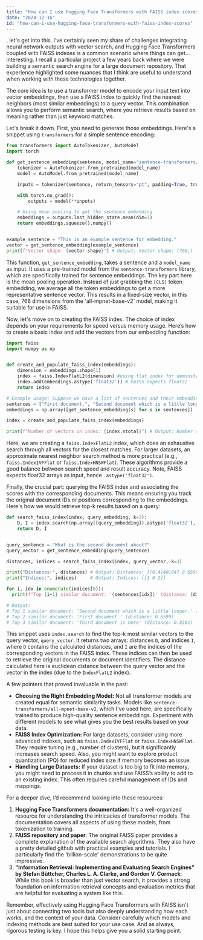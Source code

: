 ```yaml
---
title: "How can I use Hugging Face Transformers with FAISS index scores?"
date: "2024-12-16"
id: "how-can-i-use-hugging-face-transformers-with-faiss-index-scores"
---
```


, let's get into this. I’ve certainly seen my share of challenges integrating neural network outputs with vector search, and Hugging Face Transformers coupled with FAISS indexes is a common scenario where things can get… interesting. I recall a particular project a few years back where we were building a semantic search engine for a large document repository. That experience highlighted some nuances that I think are useful to understand when working with these technologies together.

The core idea is to use a transformer model to encode your input text into vector embeddings, then use a FAISS index to quickly find the nearest neighbors (most similar embeddings) to a query vector. This combination allows you to perform semantic search, where you retrieve results based on meaning rather than just keyword matches.

Let's break it down. First, you need to generate those embeddings. Here's a snippet using `transformers` for a simple sentence encoding:

```python
from transformers import AutoTokenizer, AutoModel
import torch

def get_sentence_embedding(sentence, model_name="sentence-transformers/all-mpnet-base-v2"):
    tokenizer = AutoTokenizer.from_pretrained(model_name)
    model = AutoModel.from_pretrained(model_name)

    inputs = tokenizer(sentence, return_tensors="pt", padding=True, truncation=True)

    with torch.no_grad():
        outputs = model(**inputs)

    # Using mean pooling to get the sentence embedding
    embeddings = outputs.last_hidden_state.mean(dim=1)
    return embeddings.squeeze().numpy()


example_sentence = "This is an example sentence for embedding."
vector = get_sentence_embedding(example_sentence)
print(f"Vector shape: {vector.shape}") # Output: Vector shape: (768,)
```

This function, `get_sentence_embedding`, takes a sentence and a `model_name` as input. It uses a pre-trained model from the `sentence-transformers` library, which are specifically trained for sentence embeddings. The key part here is the mean pooling operation. Instead of just grabbing the `[CLS]` token embedding, we average all the token embeddings to get a more representative sentence vector. This results in a fixed-size vector, in this case, 768 dimensions from the 'all-mpnet-base-v2' model, making it suitable for use in FAISS.

Now, let's move on to creating the FAISS index. The choice of index depends on your requirements for speed versus memory usage. Here’s how to create a basic index and add the vectors from our embedding function:

```python
import faiss
import numpy as np


def create_and_populate_faiss_index(embeddings):
    dimension = embeddings.shape[1]
    index = faiss.IndexFlatL2(dimension) #using flat index for demonstration purposes, other indexes are available
    index.add(embeddings.astype('float32')) # FAISS expects float32
    return index

# Example usage: Suppose we have a list of sentences and their embeddings:
sentences = ["First document.", "Second document which is a little longer.", "Third document is here"]
embeddings = np.array([get_sentence_embedding(s) for s in sentences])

index = create_and_populate_faiss_index(embeddings)

print(f"Number of vectors in index: {index.ntotal}") # Output: Number of vectors in index: 3
```

Here, we are creating a `faiss.IndexFlatL2` index, which does an exhaustive search through all vectors for the closest matches. For larger datasets, an approximate nearest neighbor search method is more practical (e.g., `faiss.IndexIVFFlat` or `faiss.IndexHNSWFlat`). These algorithms provide a good balance between search speed and result accuracy. Note, FAISS expects float32 arrays as input, hence `.astype('float32')`.

Finally, the crucial part: querying the FAISS index and associating the scores with the corresponding documents. This means ensuring you track the original document IDs or positions corresponding to the embeddings. Here's how we would retrieve top-k results based on a query:

```python
def search_faiss_index(index, query_embedding, k=3):
    D, I = index.search(np.array([query_embedding]).astype('float32'), k)
    return D, I


query_sentence = "What is the second document about?"
query_vector = get_sentence_embedding(query_sentence)

distances, indices = search_faiss_index(index, query_vector, k=3)

print("Distances:", distances) # Output: Distances: [[0.41401947 0.6599048  0.8300667 ]]
print("Indices:", indices)     # Output: Indices: [[1 0 2]]

for i, idx in enumerate(indices[0]):
  print(f"Top {i+1} similar document: '{sentences[idx]}' (distance: {distances[0][i]:.4f})")

# Output:
# Top 1 similar document: 'Second document which is a little longer.' (distance: 0.4140)
# Top 2 similar document: 'First document.' (distance: 0.6599)
# Top 3 similar document: 'Third document is here' (distance: 0.8301)
```

This snippet uses `index.search` to find the top-k most similar vectors to the query vector, `query_vector`. It returns two arrays: distances `D`, and indices `I`, where `D` contains the calculated distances, and `I` are the indices of the corresponding vectors in the FAISS index. These indices can then be used to retrieve the original documents or document identifiers. The distance calculated here is euclidean distance between the query vector and the vector in the index (due to the `IndexFlatL2` index).

A few pointers that proved invaluable in the past:

*   **Choosing the Right Embedding Model:** Not all transformer models are created equal for semantic similarity tasks. Models like `sentence-transformers/all-mpnet-base-v2`, which I've used here, are specifically trained to produce high-quality sentence embeddings. Experiment with different models to see what gives you the best results based on your data.
*   **FAISS Index Optimization:** For large datasets, consider using more advanced indexes, such as `faiss.IndexIVFFlat` or `faiss.IndexHNSWFlat`. They require tuning (e.g., number of clusters), but it significantly increases search speed. Also, you might want to explore product quantization (PQ) for reduced index size if memory becomes an issue.
*   **Handling Large Datasets:** If your dataset is too big to fit into memory, you might need to process it in chunks and use FAISS’s ability to add to an existing index. This often requires careful management of IDs and mappings.

For a deeper dive, I’d recommend looking into these resources:

1.  **Hugging Face Transformers documentation:** It's a well-organized resource for understanding the intricacies of transformer models. The documentation covers all aspects of using these models, from tokenization to training.
2.  **FAISS repository and paper**: The original FAISS paper provides a complete explanation of the available search algorithms. They also have a pretty detailed github with practical examples and tutorials. I particularly find the 'billion-scale' demonstrations to be quite impressive.
3.  **"Information Retrieval: Implementing and Evaluating Search Engines" by Stefan Büttcher, Charles L. A. Clarke, and Gordon V. Cormack**: While this book is broader than just vector search, it provides a strong foundation on information retrieval concepts and evaluation metrics that are helpful for evaluating a system like this.

Remember, effectively using Hugging Face Transformers with FAISS isn't just about connecting two tools but also deeply understanding how each works, and the context of your data. Consider carefully which models and indexing methods are best suited for your use case. And as always, rigorous testing is key. I hope this helps give you a solid starting point.
